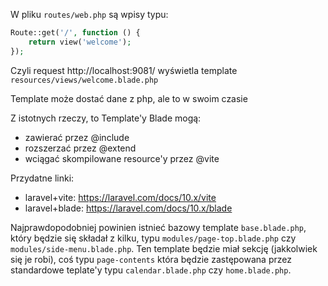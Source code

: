 W pliku `routes/web.php` są wpisy typu:
```php
Route::get('/', function () {
    return view('welcome');
});
```
Czyli request http://localhost:9081/ wyświetla template `resources/views/welcome.blade.php`

Template może dostać dane z php, ale to w swoim czasie

Z istotnych rzeczy, to Template'y Blade mogą:
- zawierać przez @include
- rozszerzać przez @extend
- wciągać skompilowane resource'y przez @vite

Przydatne linki:
- laravel+vite: https://laravel.com/docs/10.x/vite
- laravel+blade: https://laravel.com/docs/10.x/blade

Najprawdopodobniej powinien istnieć bazowy template `base.blade.php`, który będzie się składał z kilku,
typu `modules/page-top.blade.php` czy `modules/side-menu.blade.php`. Ten template będzie miał sekcję (jakkolwiek się je
robi), coś typu `page-contents` która będzie zastępowana przez standardowe teplate'y typu `calendar.blade.php`
czy `home.blade.php`.
